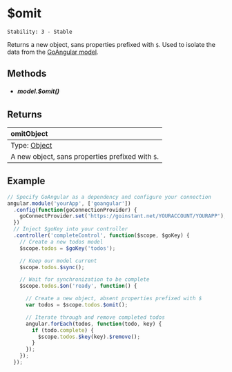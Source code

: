 # $omit

```
Stability: 3 - Stable
```

Returns a new object, sans properties prefixed with `$`. Used to isolate the
data from the [GoAngular model](./index.md).

## Methods

- ###### **model.$omit()**

## Returns

| omitObject |
| :--|
| Type: [Object](https://developer.mozilla.org/en-US/docs/Web/JavaScript/Reference/Global_Objects/Object) |
| A new object, sans properties prefixed with `$`. |

## Example

```js
// Specify GoAngular as a dependency and configure your connection
angular.module('yourApp', ['goangular'])
  .config(function(goConnectionProvider) {
    goConnectProvider.set('https://goinstant.net/YOURACCOUNT/YOURAPP');
  })
  // Inject $goKey into your controller
  .controller('completeControl', function($scope, $goKey) {
    // Create a new todos model
    $scope.todos = $goKey('todos');

    // Keep our model current
    $scope.todos.$sync();

    // Wait for synchronization to be complete
    $scope.todos.$on('ready', function() {

      // Create a new object, absent properties prefixed with $
      var todos = $scope.todos.$omit();

      // Iterate through and remove completed todos
      angular.forEach(todos, function(todo, key) {
        if (todo.complete) {
          $scope.todos.$key(key).$remove();
        }
      });
    });
  });
```
